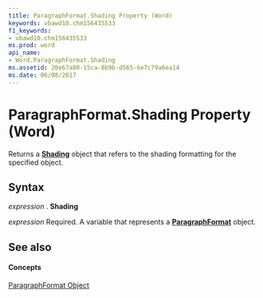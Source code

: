 ```yaml
---
title: ParagraphFormat.Shading Property (Word)
keywords: vbawd10.chm156435533
f1_keywords:
- vbawd10.chm156435533
ms.prod: word
api_name:
- Word.ParagraphFormat.Shading
ms.assetid: 20e67a80-15ca-8b9b-d565-6e7c79a6ea14
ms.date: 06/08/2017
---
```



# ParagraphFormat.Shading Property (Word)

Returns a  **[Shading](Word.Shading.md)** object that refers to the shading formatting for the specified object.


## Syntax

 _expression_ . **Shading**

 _expression_ Required. A variable that represents a **[ParagraphFormat](Word.ParagraphFormat.md)** object.


## See also


#### Concepts


[ParagraphFormat Object](Word.ParagraphFormat.md)


